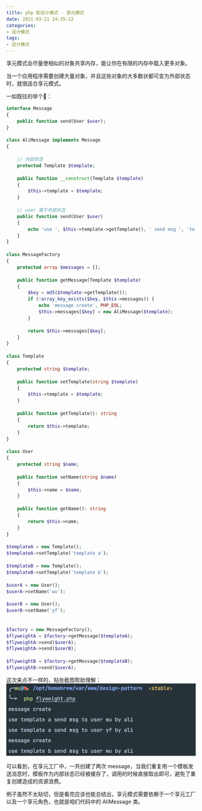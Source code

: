 ```yaml
---
title: php 和设计模式 - 享元模式
date: 2021-03-21 14:35:12
categories:
- 设计模式
tags:
- 设计模式
---
```


享元模式会尽量使相似的对象共享内存，能让你在有限的内存中载入更多对象。

当一个应用程序需要创建大量对象，并且这些对象的大多数状都可变为外部状态时，就很适合享元模式。

一如既往的举个🌰：
```php
interface Message
{
    public function send(User $user);
}

class AliMessage implements Message
{

    // 内部状态
    protected Template $template;

    public function __construct(Template $template)
    {
        $this->template = $template;
    }

    // user 属于外部状态
    public function send(User $user)
    {
        echo 'use ', $this->template->getTemplate(), ' send msg ', 'to user ', $user->getName(), ' by ali', PHP_EOL;;
    }
}

class MessageFactory
{
    protected array $messages = [];

    public function getMessage(Template $template)
    {
        $key = md5($template->getTemplate());
        if (!array_key_exists($key, $this->messages)) {
            echo 'message create', PHP_EOL;
            $this->messages[$key] = new AliMessage($template);
        }

        return $this->messages[$key];
    }
}

class Template
{
    protected string $template;

    public function setTemplate(string $template)
    {
        $this->template = $template;
    }

    public function getTemplate(): string
    {
        return $this->template;
    }
}

class User
{
    protected string $name;

    public function setName(string $name)
    {
        $this->name = $name;
    }

    public function getName(): string
    {
        return $this->name;
    }
}

$templateA = new Template();
$templateA->setTemplate('template a');

$templateB = new Template();
$templateB->setTemplate('template b');

$userA = new User();
$userA->setName('wu');

$userB = new User();
$userB->setName('yf');


$factory = new MessageFactory();
$flyweightA = $factory->getMessage($templateA);
$flyweightA->send($userA);
$flyweightA->send($userB);

$flyweightB = $factory->getMessage($templateB);
$flyweightB->send($userA);
```

这次来点不一样的，贴张截图帮助理解：
![flyweight](/images/flyweight.png)

可以看到，在享元工厂中，一共创建了两次 message，当我们重复用一个模板发送消息时，模板作为内部状态已经被缓存了，调用的时候直接取出即可，避免了重复创建造成的资源浪费。

例子虽然不太贴切，但是看完应该也能总结出，享元模式需要依赖于一个享元工厂以及一个享元角色，也就是咱们代码中的 AliMessage 类。


